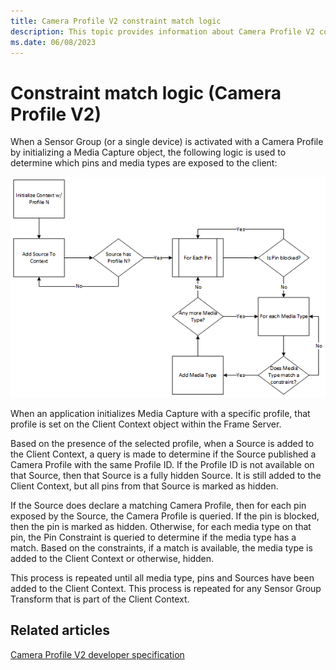 ```yaml
---
title: Camera Profile V2 constraint match logic
description: This topic provides information about Camera Profile V2 constraint match logic.
ms.date: 06/08/2023
---
```


# Constraint match logic (Camera Profile V2)

When a Sensor Group (or a single device) is activated with a Camera Profile by initializing a Media Capture object, the following logic is used to determine which pins and media types are exposed to the client:

![constraint match logic.](images/constraint-match-logic.png)

When an application initializes Media Capture with a specific profile, that profile is set on the Client Context object within the Frame Server.

Based on the presence of the selected profile, when a Source is added to the Client Context, a query is made to determine if the Source published a Camera Profile with the same Profile ID. If the Profile ID is not available on that Source, then that Source is a fully hidden Source. It is still added to the Client Context, but all pins from that Source is marked as hidden.

If the Source does declare a matching Camera Profile, then for each pin exposed by the Source, the Camera Profile is queried. If the pin is blocked, then the pin is marked as hidden. Otherwise, for each media type on that pin, the Pin Constraint is queried to determine if the media type has a match. Based on the constraints, if a match is available, the media type is added to the Client Context or otherwise, hidden.

This process is repeated until all media type, pins and Sources have been added to the Client Context. This process is repeated for any Sensor Group Transform that is part of the Client Context.

## Related articles

[Camera Profile V2 developer specification](camera-profile-v2-specification.md)
